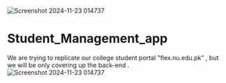 ![Screenshot 2024-11-23 014737](https://github.com/user-attachments/assets/be86cf4d-5778-45f8-a32f-604a817c7b19)
# Student_Management_app
We are trying to replicate our college student portal "flex.nu.edu.pk" , but we will be only covering up the back-end .
![Screenshot 2024-11-23 014737](https://github.com/user-attachments/assets/be86cf4d-5778-45f8-a32f-604a817c7b19)
